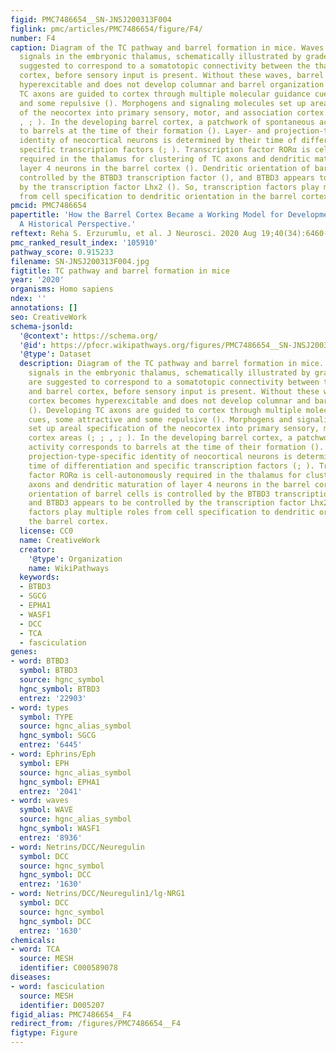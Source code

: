 ```yaml
---
figid: PMC7486654__SN-JNSJ200313F004
figlink: pmc/articles/PMC7486654/figure/F4/
number: F4
caption: Diagram of the TC pathway and barrel formation in mice. Waves of calcium
  signals in the embryonic thalamus, schematically illustrated by graded colors, are
  suggested to correspond to a somatotopic connectivity between the thalamus and barrel
  cortex, before sensory input is present. Without these waves, barrel cortex becomes
  hyperexcitable and does not develop columnar and barrel organization (). Developing
  TC axons are guided to cortex through multiple molecular guidance cues, some attractive
  and some repulsive (). Morphogens and signaling molecules set up areal specification
  of the neocortex into primary sensory, motor, and association cortex areas (; ;
  , ; ). In the developing barrel cortex, a patchwork of spontaneous activity corresponds
  to barrels at the time of their formation (). Layer- and projection-type-specific
  identity of neocortical neurons is determined by their time of differentiation and
  specific transcription factors (; ). Transcription factor RORα is cell-autonomously
  required in the thalamus for clustering of TC axons and dendritic maturation of
  layer 4 neurons in the barrel cortex (). Dendritic orientation of barrel cells is
  controlled by the BTBD3 transcription factor (), and BTBD3 appears to be controlled
  by the transcription factor Lhx2 (). So, transcription factors play multiple roles
  from cell specification to dendritic orientation in the barrel cortex.
pmcid: PMC7486654
papertitle: 'How the Barrel Cortex Became a Working Model for Developmental Plasticity:
  A Historical Perspective.'
reftext: Reha S. Erzurumlu, et al. J Neurosci. 2020 Aug 19;40(34):6460-6473.
pmc_ranked_result_index: '105910'
pathway_score: 0.915233
filename: SN-JNSJ200313F004.jpg
figtitle: TC pathway and barrel formation in mice
year: '2020'
organisms: Homo sapiens
ndex: ''
annotations: []
seo: CreativeWork
schema-jsonld:
  '@context': https://schema.org/
  '@id': https://pfocr.wikipathways.org/figures/PMC7486654__SN-JNSJ200313F004.html
  '@type': Dataset
  description: Diagram of the TC pathway and barrel formation in mice. Waves of calcium
    signals in the embryonic thalamus, schematically illustrated by graded colors,
    are suggested to correspond to a somatotopic connectivity between the thalamus
    and barrel cortex, before sensory input is present. Without these waves, barrel
    cortex becomes hyperexcitable and does not develop columnar and barrel organization
    (). Developing TC axons are guided to cortex through multiple molecular guidance
    cues, some attractive and some repulsive (). Morphogens and signaling molecules
    set up areal specification of the neocortex into primary sensory, motor, and association
    cortex areas (; ; , ; ). In the developing barrel cortex, a patchwork of spontaneous
    activity corresponds to barrels at the time of their formation (). Layer- and
    projection-type-specific identity of neocortical neurons is determined by their
    time of differentiation and specific transcription factors (; ). Transcription
    factor RORα is cell-autonomously required in the thalamus for clustering of TC
    axons and dendritic maturation of layer 4 neurons in the barrel cortex (). Dendritic
    orientation of barrel cells is controlled by the BTBD3 transcription factor (),
    and BTBD3 appears to be controlled by the transcription factor Lhx2 (). So, transcription
    factors play multiple roles from cell specification to dendritic orientation in
    the barrel cortex.
  license: CC0
  name: CreativeWork
  creator:
    '@type': Organization
    name: WikiPathways
  keywords:
  - BTBD3
  - SGCG
  - EPHA1
  - WASF1
  - DCC
  - TCA
  - fasciculation
genes:
- word: BTBD3
  symbol: BTBD3
  source: hgnc_symbol
  hgnc_symbol: BTBD3
  entrez: '22903'
- word: types
  symbol: TYPE
  source: hgnc_alias_symbol
  hgnc_symbol: SGCG
  entrez: '6445'
- word: Ephrins/Eph
  symbol: EPH
  source: hgnc_alias_symbol
  hgnc_symbol: EPHA1
  entrez: '2041'
- word: waves
  symbol: WAVE
  source: hgnc_alias_symbol
  hgnc_symbol: WASF1
  entrez: '8936'
- word: Netrins/DCC/Neuregulin
  symbol: DCC
  source: hgnc_symbol
  hgnc_symbol: DCC
  entrez: '1630'
- word: Netrins/DCC/Neuregulin1/lg-NRG1
  symbol: DCC
  source: hgnc_symbol
  hgnc_symbol: DCC
  entrez: '1630'
chemicals:
- word: TCA
  source: MESH
  identifier: C000589078
diseases:
- word: fasciculation
  source: MESH
  identifier: D005207
figid_alias: PMC7486654__F4
redirect_from: /figures/PMC7486654__F4
figtype: Figure
---
```

